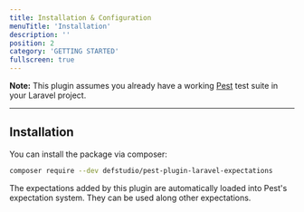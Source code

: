 ```yaml
---
title: Installation & Configuration
menuTitle: 'Installation'
description: ''
position: 2
category: 'GETTING STARTED'
fullscreen: true
---
```


<alert type="info">**Note:** This plugin assumes you already have a working [Pest](https://pestphp.com) test suite in your Laravel project.</alert>

----

## Installation

You can install the package via composer:

``` bash
composer require --dev defstudio/pest-plugin-laravel-expectations
```

The expectations added by this plugin are automatically loaded into Pest's expectation system. They can be used along other expectations.

